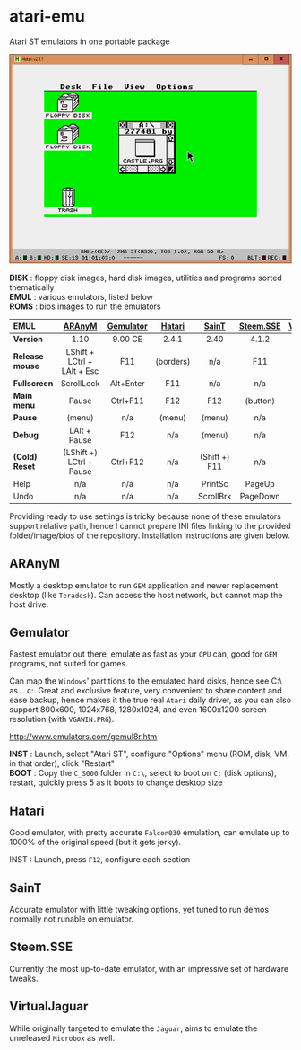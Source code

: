# atari-emu
Atari ST emulators in one portable package

![Hatari](https://raw.githubusercontent.com/Kochise/atari-emu/master/IMGS/hatari.png)

**DISK** : floppy disk images, hard disk images, utilities and programs sorted thematically<br>
**EMUL** : various emulators, listed below<br>
**ROMS** : bios images to run the emulators<br>

| EMUL				| [ARAnyM]						| [Gemulator]	| [Hatari]		| [SainT]		| [Steem.SSE]	| [VirtualJaguar]	|
| :--				| :-:							| :-:			| :-:			| :-:			| :-:			| :-:				|
| **Version**		| 1.10							| 9.00 CE		| 2.4.1			| 2.40			| 4.1.2			| 2.1.2				|
| **Release mouse**	| LShift + LCtrl + LAlt + Esc	| F11			| (borders)		| n/a			| F11			| n/a				|
| **Fullscreen**	| ScrollLock					| Alt+Enter		| F11			| n/a			| n/a			| n/a				|
| **Main menu**		| Pause							| Ctrl+F11		| F12			| F12			| (button)		| n/a				|
| **Pause**			| (menu)						| n/a			| (menu)		| (menu)		| n/a			| n/a				|
| **Debug**			| LAlt + Pause					| F12			| n/a			| (menu)		| n/a			| n/a				|
| **(Cold) Reset**	| (LShift +) LCtrl + Pause		| Ctrl+F12		| n/a			| (Shift +) F11	| n/a			| n/a				| 
| Help				| n/a							| n/a			| n/a			| PrintSc		| PageUp		| n/a				| 
| Undo				| n/a							| n/a			| n/a			| ScrollBrk		| PageDown		| n/a				| 

[ARAnyM]: https://github.com/aranym/aranym/releases
[Gemulator]: http://www.emulators.com/download.htm#ATARIST
[Hatari]: https://download.tuxfamily.org/hatari/
[SainT]: http://leonard.oxg.free.fr/SainT/saint.html
[Steem.SSE]: https://sourceforge.net/projects/steemsse/files/
[VirtualJaguar]: https://icculus.org/virtualjaguar/

Providing ready to use settings is tricky because none of these emulators support relative path, hence I cannot prepare INI files linking to the provided folder/image/bios of the repository. Installation instructions are given below.

## ARAnyM
Mostly a desktop emulator to run `GEM` application and newer replacement desktop (like `Teradesk`). Can access the host network, but cannot map the host drive.

## Gemulator
Fastest emulator out there, emulate as fast as your `CPU` can, good for `GEM` programs, not suited for games.

Can map the `Windows`' partitions to the emulated hard disks, hence see C:\ as... c:. Great and exclusive feature, very convenient to share content and ease backup, hence makes it the true real `Atari` daily driver, as you can also support 800x600, 1024x768, 1280x1024, and even 1600x1200 screen resolution (with `VGAWIN.PRG`).

http://www.emulators.com/gemul8r.htm

**INST** : Launch, select "Atari ST", configure "Options" menu (ROM, disk, VM, in that order), click "Restart"<br>
**BOOT** : Copy the `C_S000` folder in `C:\`, select to boot on `C:` (disk options), restart, quickly press 5 as it boots to change desktop size<br>

## Hatari
Good emulator, with pretty accurate `Falcon030` emulation, can emulate up to 1000% of the original speed (but it gets jerky).

INST : Launch, press `F12`, configure each section<br>

## SainT
Accurate emulator with little tweaking options, yet tuned to run demos normally not runable on emulator.

## Steem.SSE
Currently the most up-to-date emulator, with an impressive set of hardware tweaks.

## VirtualJaguar
While originally targeted to emulate the `Jaguar`, aims to emulate the unreleased `Microbox` as well.
